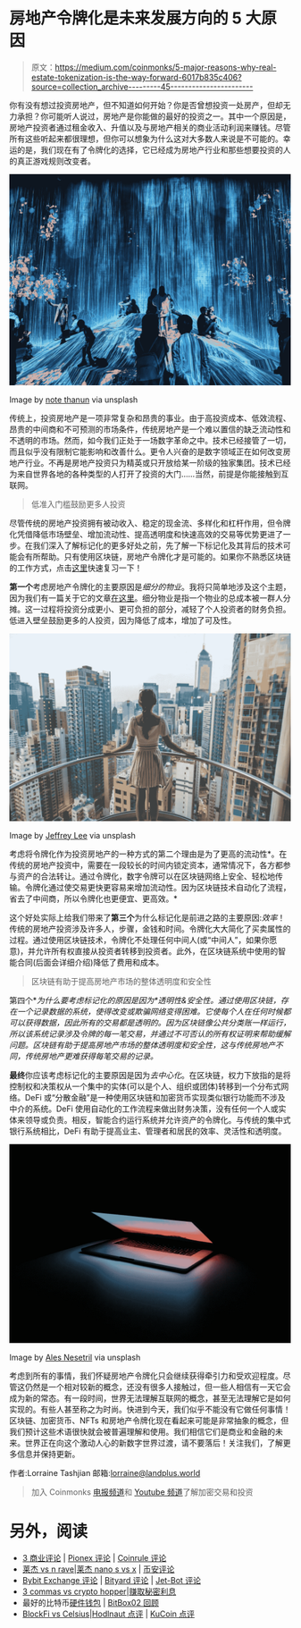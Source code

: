 # 房地产令牌化是未来发展方向的 5 大原因

> 原文：<https://medium.com/coinmonks/5-major-reasons-why-real-estate-tokenization-is-the-way-forward-6017b835c406?source=collection_archive---------45----------------------->

你有没有想过投资房地产，但不知道如何开始？你是否曾想投资一处房产，但却无力承担？你可能听人说过，房地产是你能做的最好的投资之一。其中一个原因是，房地产投资者通过租金收入、升值以及与房地产相关的商业活动利润来赚钱。尽管所有这些听起来都很理想，但你可以想象为什么这对大多数人来说是不可能的。幸运的是，我们现在有了令牌化的选择，它已经成为房地产行业和那些想要投资的人的真正游戏规则改变者。

![](img/eefb645f236bb1f241fa773bcde77f88.png)

Image by [note thanun](https://unsplash.com/@notethanun) via unsplash

传统上，投资房地产是一项非常复杂和昂贵的事业。由于高投资成本、低效流程、昂贵的中间商和不可预测的市场条件，传统房地产是一个难以置信的缺乏流动性和不透明的市场。然而，如今我们正处于一场数字革命之中。技术已经接管了一切，而且似乎没有限制它能影响和改善什么。更令人兴奋的是数字领域正在如何改变房地产行业。不再是房地产投资只为精英或只开放给某一阶级的独家集团。技术已经为来自世界各地的各种类型的人打开了投资的大门……当然，前提是你能接触到互联网。

> 低准入门槛鼓励更多人投资

尽管传统的房地产投资拥有被动收入、稳定的现金流、多样化和杠杆作用，但令牌化凭借降低市场壁垒、增加流动性、提高透明度和快速高效的交易等优势更进了一步。在我们深入了解标记化的更多好处之前，先了解一下标记化及其背后的技术可能会有所帮助。只有使用区块链，房地产令牌化才是可能的。如果你不熟悉区块链的工作方式，点击[这里](/coinmonks/revisiting-the-fundamentals-of-blockchain-7baf3d3e60b0)快速复习一下！

**第一个**考虑房地产令牌化的主要原因是*细分的物业*。我将只简单地涉及这个主题，因为我们有一篇关于它的文章[在这里](/coinmonks/fractionalized-property-investment-a215bb44ad0a)。细分物业是指一个物业的总成本被一群人分摊。这一过程将投资分成更小、更可负担的部分，减轻了个人投资者的财务负担。低进入壁垒鼓励更多的人投资，因为降低了成本，增加了可及性。

![](img/15249ac69b09d0c382c9b9df55816ea2.png)

Image by [Jeffrey Lee](https://unsplash.com/@jeffxxy) via unsplash

考虑将令牌化作为投资房地产的一种方式的第二个理由是为了更高的流动性*。在传统的房地产投资中，需要在一段较长的时间内锁定资本，通常情况下，各方都参与资产的合法转让。通过令牌化，数字令牌可以在区块链网络上安全、轻松地传输。令牌化通过使交易更快更容易来增加流动性。因为区块链技术自动化了流程，省去了中间商，所以令牌化也更便宜、更高效。*

这个好处实际上给我们带来了**第三个**为什么标记化是前进之路的主要原因:*效率*！传统的房地产投资涉及许多人，步骤，金钱和时间。令牌化大大简化了买卖属性的过程。通过使用区块链技术，令牌化不处理任何中间人(或“中间人”，如果你愿意)，并允许所有权直接从投资者转移到投资者。此外，在区块链系统中使用的智能合同(后面会详细介绍)降低了费用和成本。

> 区块链有助于提高房地产市场的整体透明度和安全性

第四个**为什么要考虑标记化的原因是因为*透明性&安全性。*通过使用区块链，存在一个记录数据的系统，使得改变或欺骗网络变得困难。它使每个人在任何时候都可以获得数据，因此所有的交易都是透明的。因为区块链像公共分类账一样运行，所以该系统记录涉及令牌的每一笔交易，并通过不可否认的所有权证明来帮助缓解问题。区块链有助于提高房地产市场的整体透明度和安全性，这与传统房地产不同，传统房地产更难获得每笔交易的记录。**

**最终**你应该考虑标记化的主要原因是因为*去中心化*。在区块链，权力下放指的是将控制权和决策权从一个集中的实体(可以是个人、组织或团体)转移到一个分布式网络。DeFi 或“分散金融”是一种使用区块链和加密货币实现类似银行功能而不涉及中介的系统。DeFi 使用自动化的工作流程来做出财务决策，没有任何一个人或实体来领导或负责。相反，智能合约运行系统并允许资产的令牌化。与传统的集中式银行系统相比，DeFi 有助于提高业主、管理者和居民的效率、灵活性和透明度。

![](img/80b487de6f7384458b98620f35988233.png)

Image by [Ales Nesetril](https://unsplash.com/@alesnesetril) via unsplash

考虑到所有的事情，我们怀疑房地产令牌化只会继续获得牵引力和受欢迎程度。尽管这仍然是一个相对较新的概念，还没有很多人接触过，但一些人相信有一天它会成为新的常态。有一段时间，世界无法理解互联网的概念，甚至无法理解它是如何实现的。有些人甚至称之为时尚。快进到今天，我们似乎不能没有它做任何事情！区块链、加密货币、NFTs 和房地产令牌化现在看起来可能是非常抽象的概念，但我们预计这些术语很快就会被普遍理解和使用。我们相信它们是商业和金融的未来。世界正在向这个激动人心的新数字世界过渡，请不要落后！关注我们，了解更多信息并保持更新。

作者:Lorraine Tashjian
邮箱:lorraine@landplus.world

> 加入 Coinmonks [电报频道](https://t.me/coincodecap)和 [Youtube 频道](https://www.youtube.com/c/coinmonks/videos)了解加密交易和投资

# 另外，阅读

*   [3 商业评论](/coinmonks/3commas-review-an-excellent-crypto-trading-bot-2020-1313a58bec92) | [Pionex 评论](https://coincodecap.com/pionex-review-exchange-with-crypto-trading-bot) | [Coinrule 评论](/coinmonks/coinrule-review-2021-a-beginner-friendly-crypto-trading-bot-daf0504848ba)
*   [莱杰 vs n rave](/coinmonks/ledger-vs-ngrave-zero-7e40f0c1d694)|[莱杰 nano s vs x](/coinmonks/ledger-nano-s-vs-x-battery-hardware-price-storage-59a6663fe3b0) | [币安评论](/coinmonks/binance-review-ee10d3bf3b6e)
*   [Bybit Exchange 评论](/coinmonks/bybit-exchange-review-dbd570019b71) | [Bityard 评论](https://coincodecap.com/bityard-reivew) | [Jet-Bot 评论](https://coincodecap.com/jet-bot-review)
*   [3 commas vs crypto hopper](/coinmonks/3commas-vs-pionex-vs-cryptohopper-best-crypto-bot-6a98d2baa203)|[赚取秘密利息](/coinmonks/earn-crypto-interest-b10b810fdda3)
*   最好的比特币[硬件钱包](/coinmonks/hardware-wallets-dfa1211730c6) | [BitBox02 回顾](/coinmonks/bitbox02-review-your-swiss-bitcoin-hardware-wallet-c36c88fff29)
*   [BlockFi vs Celsius](/coinmonks/blockfi-vs-celsius-vs-hodlnaut-8a1cc8c26630)|[Hodlnaut 点评](/coinmonks/hodlnaut-review-best-way-to-hodl-is-to-earn-interest-on-your-bitcoin-6658a8c19edf) | [KuCoin 点评](https://coincodecap.com/kucoin-review)